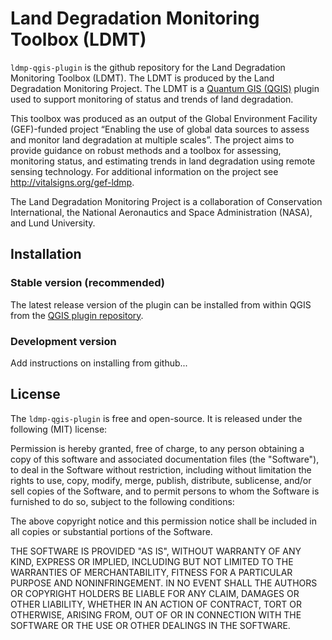 # Land Degradation Monitoring Toolbox (LDMT)

`ldmp-qgis-plugin` is the github repository for the Land Degradation Monitoring
Toolbox (LDMT). The LDMT is produced by the Land Degradation Monitoring
Project. The LDMT is a [Quantum GIS (QGIS)](http://www.qgis.org/) plugin used
to support monitoring of status and trends of land degradation.

This toolbox was produced as an output of the Global Environment Facility
(GEF)-funded project “Enabling the use of global data sources to assess and
monitor land degradation at multiple scales”. The project aims to provide
guidance on robust methods and a toolbox for assessing, monitoring status, and
estimating trends in land degradation using remote sensing technology. For
additional information on the project see http://vitalsigns.org/gef-ldmp.

The Land Degradation Monitoring Project is a collaboration of Conservation
International, the National Aeronautics and Space Administration (NASA), and
Lund University.

## Installation

### Stable version (recommended)
The latest release version of the plugin can be installed from within QGIS from 
the [QGIS plugin repository](http://plugins.qgis.org/plugins/teamqgis).

### Development version

Add instructions on installing from github...

## License

The `ldmp-qgis-plugin` is free and open-source. It is released under the
following (MIT) license:

Permission is hereby granted, free of charge, to any person obtaining a copy of
this software and associated documentation files (the "Software"), to deal in
the Software without restriction, including without limitation the rights to
use, copy, modify, merge, publish, distribute, sublicense, and/or sell copies
of the Software, and to permit persons to whom the Software is furnished to do
so, subject to the following conditions:

The above copyright notice and this permission notice shall be included in all
copies or substantial portions of the Software.

THE SOFTWARE IS PROVIDED "AS IS", WITHOUT WARRANTY OF ANY KIND, EXPRESS OR
IMPLIED, INCLUDING BUT NOT LIMITED TO THE WARRANTIES OF MERCHANTABILITY,
FITNESS FOR A PARTICULAR PURPOSE AND NONINFRINGEMENT. IN NO EVENT SHALL THE
AUTHORS OR COPYRIGHT HOLDERS BE LIABLE FOR ANY CLAIM, DAMAGES OR OTHER
LIABILITY, WHETHER IN AN ACTION OF CONTRACT, TORT OR OTHERWISE, ARISING FROM,
OUT OF OR IN CONNECTION WITH THE SOFTWARE OR THE USE OR OTHER DEALINGS IN THE
SOFTWARE.
